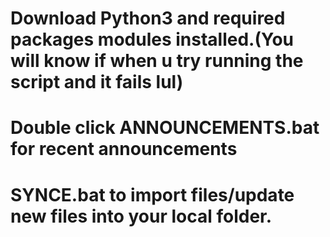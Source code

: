 
# Download Python3 and required packages modules installed.(You will know if when u try running the script and it fails lul)
# Double click ANNOUNCEMENTS.bat for recent announcements 
# SYNCE.bat to import files/update new files into your local folder.
